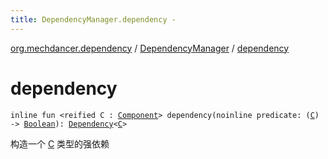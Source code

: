 ```yaml
---
title: DependencyManager.dependency - 
---
```


[org.mechdancer.dependency](../index.html) / [DependencyManager](index.html) / [dependency](./dependency.html)

# dependency

`inline fun <reified C : `[`Component`](../-component/index.html)`> dependency(noinline predicate: (`[`C`](dependency.html#C)`) -> `[`Boolean`](https://kotlinlang.org/api/latest/jvm/stdlib/kotlin/-boolean/index.html)`): `[`Dependency`](../-type-safe-dependency/-dependency/index.html)`<`[`C`](dependency.html#C)`>`

构造一个 [C](dependency.html#C) 类型的强依赖

